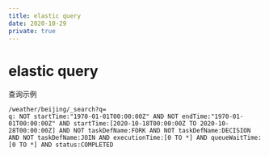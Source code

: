 ```yaml
---
title: elastic query
date: 2020-10-29
private: true
---
```

# elastic query
查询示例

    /weather/beijing/_search?q=
    q: NOT startTime:"1970-01-01T00:00:00Z" AND NOT endTime:"1970-01-01T00:00:00Z" AND startTime:[2020-10-18T00:00:00Z TO 2020-10-28T00:00:00Z] AND NOT taskDefName:FORK AND NOT taskDefName:DECISION AND NOT taskDefName:JOIN AND executionTime:[0 TO *] AND queueWaitTime:[0 TO *] AND status:COMPLETED